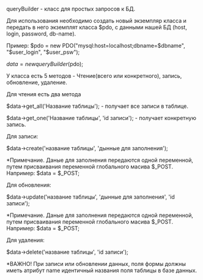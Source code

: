 queryBuilder - класс для простых запросов к БД.

Для использования необходимо создать новый экземпляр класса и передать в него экземплят класса $pdo, с данными нашей БД (host, login, password, db-name).

Пример: 
$pdo = new PDO("mysql:host=localhost;dbname=$dbname", "$user_login", "$user_psw");

$data = new queryBuilder($pdo);

У класса есть 5 методов - Чтение(всего или конкретного), запись, обновление, удаление.

Для чтения есть два метода 

$data->get_all('Название таблицы'); - получает все записи в таблице.

$data->get_one('Название таблицы', 'id записи'); - получает конкретную запись.

Для записи:

$data->create('название таблицы', 'дынные для заполнения');

*Примечание. Даные для заполнения передаются одной переменной, путем присваивания переменной глобального масива $_POST. Например: $data = $_POST;

Для обновления:

$data->update('название таблицы', 'дынные для заполнения', 'id записи');

*Примечание. Даные для заполнения передаются одной переменной, путем присваивания переменной глобального масива $_POST. Например: $data = $_POST;

Для удаления:

$data->delete('название таблицы', 'id записи');

*ВАЖНО! При записи или обновлении данных, поля формы должны иметь атрибут name идентичный названия поля таблицы в базе данных.